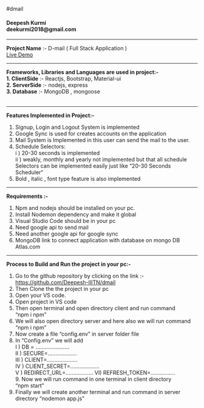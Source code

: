 #dmail

<h4>
Deepesh Kurmi
</br>
deekurmi2018@gmail.com
</h4>

---

<b>Project Name</b> :- D-mail ( Full Stack Application ) </br> <a href="https://d-mail.herokuapp.com/">Live Demo</a>

---

<b>
Frameworks, Libraries and Languages are used in project:-
</b></br>
<b>1. ClientSide</b> :- Reactjs, Bootstrap, Material-ui</br>
<b>2. ServerSide</b> :- nodejs, express</br>
<b>3. Database</b> :- MongoDB , mongoose</br>
</br>

---

<b>Features Implemented in Project:-</b></br>

1. Signup, Login and Logout System is implemented</br>
2. Google Sync is used for creates accounts on the application</br>
3. Mail System is Implemented in this user can send the mail to the user.</br>
4. Schedule Selectors:</br>
   i ) 20-30 seconds is implemented</br>
   ii ) weakly, monthly and yearly not implemented but that all schedule</br>
   Selectors can be implemented easily just like “20-30 Seconds Scheduler“</br>
5. Bold , italic , font type feature is also implemented</br>

---

<b>Requirements :-</b></br>

1. Npm and nodejs should be installed on your pc.</br>
2. Install Nodemon dependency and make it global</br>
3. Visual Studio Code should be in your pc</br>
4. Need google api to send mail</br>
5. Need another google api for google sync</br>
6. MongoDB link to connect application with database on mongo DB Atlas.com</br>

---

<b>Process to Build and Run the project in your pc:-</b></br>

1. Go to the github repository by clicking on the link :-</br>
   https://github.com/Deepesh-IIITN/dmail</br>
2. Then Clone the the project in your pc</br>
3. Open your VS code.</br>
4. Open project in VS code</br>
5. Then open terminal and open directory client and run command</br>
   “npm i npm”</br>
6. We will also open directory server and here also we will run command</br>
   “npm i npm”</br>
7. Now create a file “config.env” in server folder file</br>
8. In “Config.env” we will add</br>
   I ) DB = ………………….</br>
   II ) SECURE=...................</br>
   III ) CLIENT=....................</br>
   IV ) CLIENT_SECRET=...................</br>
   V ) REDIRECT_URL=..................
   VI) REFRESH_TOKEN=................</br> 9. Now we will run command in one terminal in client directory</br>
   “npm start”</br>
9. Finally we will create another terminal and run command in server</br>
   directory “nodemon app.js"</br>
